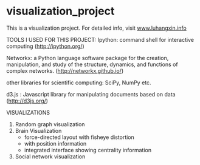 visualization_project
=====================

This is a visualization project. For detailed info, visit www.luhangxin.info


TOOLS I USED FOR THIS PROJECT:
Ipython: command shell for interactive computing (http://ipython.org/)

Networkx: a Python language software package for the creation, manipulation, and study of the structure, dynamics, and functions of complex networks. (http://networkx.github.io/)

other libraries for scientific computing: SciPy, NumPy etc.

d3.js : Javascript library for manipulating documents based on data  (http://d3js.org/)

VISUALIZATIONS 
 1. Random graph visualization
 2. Brain Visualization
    - force-directed layout with fisheye distortion
    - with position information
    - integrated interface showing centrality information
 3. Social network visualization
 
